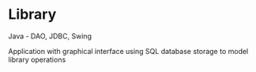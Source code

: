 # Library

Java - DAO, JDBC, Swing

Application with graphical interface using SQL database storage to model library operations

